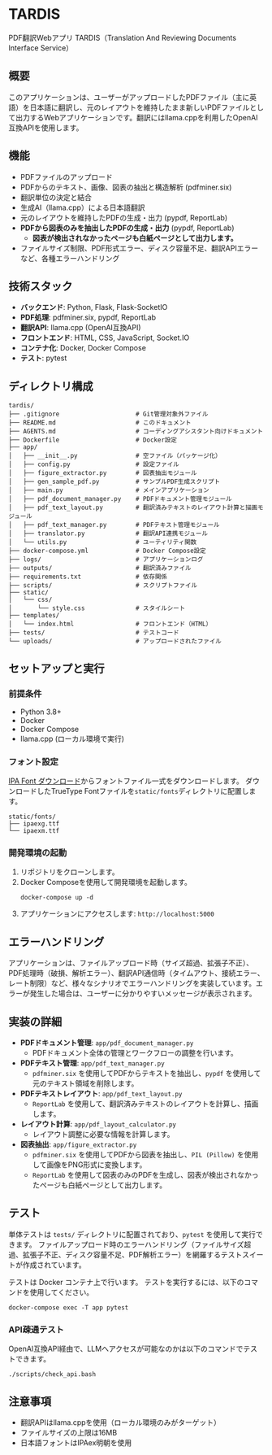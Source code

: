 # TARDIS

PDF翻訳Webアプリ TARDIS（Translation And Reviewing Documents Interface Service）

## 概要

このアプリケーションは、ユーザーがアップロードしたPDFファイル（主に英語）を日本語に翻訳し、元のレイアウトを維持したまま新しいPDFファイルとして出力するWebアプリケーションです。翻訳にはllama.cppを利用したOpenAI互換APIを使用します。

## 機能

- PDFファイルのアップロード
- PDFからのテキスト、画像、図表の抽出と構造解析 (pdfminer.six)
- 翻訳単位の決定と結合
- 生成AI（llama.cpp）による日本語翻訳
- 元のレイアウトを維持したPDFの生成・出力 (pypdf, ReportLab)
- **PDFから図表のみを抽出したPDFの生成・出力** (pypdf, ReportLab)
    - **図表が検出されなかったページも白紙ページとして出力します。**
- ファイルサイズ制限、PDF形式エラー、ディスク容量不足、翻訳APIエラーなど、各種エラーハンドリング

## 技術スタック

- **バックエンド**: Python, Flask, Flask-SocketIO
- **PDF処理**: pdfminer.six, pypdf, ReportLab
- **翻訳API**: llama.cpp (OpenAI互換API)
- **フロントエンド**: HTML, CSS, JavaScript, Socket.IO
- **コンテナ化**: Docker, Docker Compose
- **テスト**: pytest

## ディレクトリ構成

```shell
tardis/
├── .gitignore                     # Git管理対象外ファイル
├── README.md                      # このドキュメント
├── AGENTS.md                      # コーディングアシスタント向けドキュメント
├── Dockerfile                     # Docker設定
├── app/
│   ├── __init__.py                # 空ファイル（パッケージ化）
│   ├── config.py                  # 設定ファイル
│   ├── figure_extractor.py        # 図表抽出モジュール
│   ├── gen_sample_pdf.py          # サンプルPDF生成スクリプト
│   ├── main.py                    # メインアプリケーション
│   ├── pdf_document_manager.py    # PDFドキュメント管理モジュール
│   ├── pdf_text_layout.py         # 翻訳済みテキストのレイアウト計算と描画モジュール
│   ├── pdf_text_manager.py        # PDFテキスト管理モジュール
│   ├── translator.py              # 翻訳API連携モジュール
│   └── utils.py                   # ユーティリティ関数
├── docker-compose.yml             # Docker Compose設定
├── logs/                          # アプリケーションログ
├── outputs/                       # 翻訳済みファイル
├── requirements.txt               # 依存関係
├── scripts/                       # スクリプトファイル
├── static/
│   └── css/
│       └── style.css              # スタイルシート
├── templates/
│   └── index.html                 # フロントエンド（HTML）
├── tests/                         # テストコード
└── uploads/                       # アップロードされたファイル
```

## セットアップと実行

### 前提条件

- Python 3.8+
- Docker
- Docker Compose
- llama.cpp (ローカル環境で実行)

### フォント設定

[IPA Font ダウンロード](https://moji.or.jp/ipafont/ipafontdownload/)からフォントファイル一式をダウンロードします。
ダウンロードしたTrueType Fontファイルを`static/fonts`ディレクトリに配置します。

```plaintxt
static/fonts/
├── ipaexg.ttf
└── ipaexm.ttf
```

### 開発環境の起動

1.  リポジトリをクローンします。
2.  Docker Composeを使用して開発環境を起動します。
    ```shell
    docker-compose up -d
    ```
3.  アプリケーションにアクセスします: `http://localhost:5000`

## エラーハンドリング

アプリケーションは、ファイルアップロード時（サイズ超過、拡張子不正）、PDF処理時（破損、解析エラー）、翻訳API通信時（タイムアウト、接続エラー、レート制限）など、様々なシナリオでエラーハンドリングを実装しています。エラーが発生した場合は、ユーザーに分かりやすいメッセージが表示されます。

## 実装の詳細

- **PDFドキュメント管理**: `app/pdf_document_manager.py`
    - PDFドキュメント全体の管理とワークフローの調整を行います。
- **PDFテキスト管理**: `app/pdf_text_manager.py`
    - `pdfminer.six` を使用してPDFからテキストを抽出し、`pypdf` を使用して元のテキスト領域を削除します。
- **PDFテキストレイアウト**: `app/pdf_text_layout.py`
    - `ReportLab` を使用して、翻訳済みテキストのレイアウトを計算し、描画します。
- **レイアウト計算**: `app/pdf_layout_calculator.py`
    - レイアウト調整に必要な情報を計算します。
- **図表抽出**: `app/figure_extractor.py`
    - `pdfminer.six` を使用してPDFから図表を抽出し、`PIL (Pillow)` を使用して画像をPNG形式に変換します。
    - `ReportLab` を使用して図表のみのPDFを生成し、図表が検出されなかったページも白紙ページとして出力します。

## テスト

単体テストは `tests/` ディレクトリに配置されており、`pytest` を使用して実行できます。
ファイルアップロード時のエラーハンドリング（ファイルサイズ超過、拡張子不正、ディスク容量不足、PDF解析エラー）を網羅するテストスイートが作成されています。

テストは Docker コンテナ上で行います。
テストを実行するには、以下のコマンドを使用してください。
```shell
docker-compose exec -T app pytest
```

### API疎通テスト

OpenAI互換API経由で、LLMへアクセスが可能なのかは以下のコマンドでテストできます。

```shell
./scripts/check_api.bash
```

## 注意事項

- 翻訳APIはllama.cppを使用（ローカル環境のみがターゲット）
- ファイルサイズの上限は16MB
- 日本語フォントはIPAex明朝を使用

